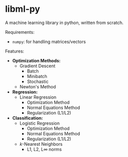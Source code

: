 # libml-py
A machine learning library in python, written from scratch.

Requirements:
* `numpy`: for handling matrices/vectors

Features:
* **Optimization Methods:**
  * Gradient Descent
    * Batch
    * Minibatch
    * Stochastic
  * Newton's Method
* **Regression:**
  * Linear Regression
    * Optimization Method
    * Normal Equations Method
    * Regularization (L1/L2)
* **Classification:**
  * Logistic Regression
    * Optimization Method
    * Normal Equations Method
    * Regularization (L1/L2)
  * _k_-Nearest Neighbors
    * L1, L2, L∞ norms
